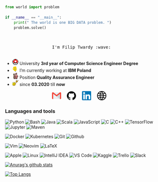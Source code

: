 ```python
from world import problem

if __name__ == "__main__":
    print(" The world is one BIG DATA problem. ")
    problem.solve()
```
<p align="center">
  <br><br>
  <samp>
    I'm Filip Twardy :wave:
    <br><br>
  </samp>
</p>


- <img alt="GIF" src="https://github.com/deut-erium/deut-erium/blob/master/assets/powerup.gif?raw=1" width="20vw" /> University **3rd year of Computer Science Engineer Degree**
- <img alt="GIF" src="https://github.com/deut-erium/deut-erium/blob/master/assets/wave.gif?raw=1" width="20vw" /> I’m currently working at **IBM Poland**
- <img alt="GIF" src="https://github.com/deut-erium/deut-erium/blob/master/assets/gandalf_parrot.gif?raw=1" width="20vw" /> Position **Quality Assurance Engineer** 
- <img alt="GIF" src="https://github.com/deut-erium/deut-erium/blob/master/assets/headbang.gif?raw=1" width="20vw" /> since **03.2020** till **now**

<p align="center">
 <a href="mailto:filip.twardy.v01@gmail.com"><img src="https://github.com/deut-erium/deut-erium/blob/master/assets/gmail.svg" width="30px" alt="mail"></a> &nbsp; &nbsp;
   <a href="https://github.com/twrdyyy"><img src="https://github.com/deut-erium/deut-erium/blob/master/assets/github.svg" width="30px" alt="mail"></a> &nbsp; &nbsp;
  <a href="https://www.linkedin.com/in/filip-twardy-162209185"><img src="https://github.com/deut-erium/deut-erium/blob/master/assets/linkedin.svg" width="30px" alt="LinkedIn"></a> &nbsp; &nbsp;
  <a href="https://twrdyyy.github.io/portfolio/"><img src="https://github.com/deut-erium/deut-erium/blob/master/assets/site.svg" width="30px" alt="site"></a> &nbsp; &nbsp;
</p>

### Languages and tools

![Python](https://img.shields.io/badge/Python-3776AB?style=flat-square&logo=Python&logoColor=white)
![Bash](https://img.shields.io/badge/Bash-3776AB?style=flat-square&logo=GNU-Bash&color=black)
![Java](http://img.shields.io/badge/-Java-007396?style=flat-square&logo=java&logoColor=ffffff&color=red)
![Scala](http://img.shields.io/badge/-Scala-007396?style=flat-square&logo=scala&logoColor=ffffff&color=red)
![JavaScript](https://img.shields.io/badge/-JavaScript-%23F7DF1C?style=flat-square&logo=javascript&logoColor=000000&labelColor=%23F7DF1C&color=%23FFCE5A)
![C](http://img.shields.io/badge/-C-007396?style=flat-square&color=black)
![C++](http://img.shields.io/badge/-C++-007396?style=flat-square&color=blue)
![TensorFlow](https://img.shields.io/badge/TensorFlow-3776AB?style=flat-square&logo=TensorFlow&color=black)
![Jupyter](https://img.shields.io/badge/Jupyter-3776AB?style=flat-square&logo=Jupyter&color=black)
![Maven](http://img.shields.io/badge/-Maven-1565c0?style=flat-square&logo=apache-maven)

![Docker](https://img.shields.io/badge/-Docker-black?style=flat-square&logo=docker)
![Kubernetes](https://img.shields.io/badge/Kubernetes-3776AB?style=flat-square&logo=Kubernetes&color=black)
![Git](https://img.shields.io/badge/-Git-%23F05032?style=flat-square&logo=git&color=black)
![Github](http://img.shields.io/badge/-Github%20-2088FF?style=flat-square&logo=github)

![Vim](https://img.shields.io/badge/Vim-3776AB?style=flat-square&logo=Vim&color=brightgreen)
![Neovim](https://img.shields.io/badge/Neovim-3776AB?style=flat-square&logo=Neovim&color=green)
![LaTeX](https://img.shields.io/badge/LaTeX-3776AB?style=flat-square&logo=LaTeX&color=black)

![Apple](https://img.shields.io/badge/Apple-3776AB?style=flat-square&logo=Apple&color=black)
![Linux](https://img.shields.io/badge/Linux-3776AB?style=flat-square&logo=Linux&color=black)
![IntelliJ IDEA](http://img.shields.io/badge/-IntelliJ%20IDEA-000000?style=flat-square&logo=intellij-idea)
![VS Code](http://img.shields.io/badge/-VS%20Code-007ACC?style=flat-square&logo=visual-studio-code)
![Kaggle](https://img.shields.io/badge/Kaggle-3776AB?style=flat-square&logo=Kaggle&color=black)
![Trello](https://img.shields.io/badge/Trello-3776AB?style=flat-square&logo=Trello&color=blue)
![Slack](https://img.shields.io/badge/Slack-3776AB?style=flat-square&logo=Slack&color=blueviolet)

[![Anurag's github stats](https://github-readme-stats.vercel.app/api?username=twrdyyy)](https://github.com/anuraghazra/github-readme-stats)

[![Top Langs](https://github-readme-stats.vercel.app/api/top-langs/?username=twrdyyy&layout=compact)](https://github.com/anuraghazra/github-readme-stats)
